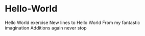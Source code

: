 # Hello-World
Hello World exercise
New lines to Hello World
From my fantastic imagination
Additions again
never stop

